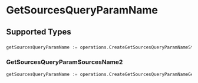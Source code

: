 # GetSourcesQueryParamName


## Supported Types

### 

```go
getSourcesQueryParamName := operations.CreateGetSourcesQueryParamNameStr(string{/* values here */})
```

### GetSourcesQueryParamSourcesName2

```go
getSourcesQueryParamName := operations.CreateGetSourcesQueryParamNameGetSourcesQueryParamSourcesName2(operations.GetSourcesQueryParamSourcesName2{/* values here */})
```

